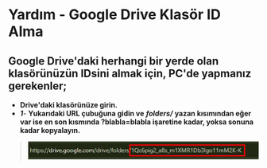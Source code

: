 # Yardım - Google Drive Klasör ID Alma
## Google Drive'daki herhangi bir yerde olan klasörünüzün IDsini almak için, PC'de yapmanız gerekenler;

- **Drive'daki klasörünüze girin.**
- ***1***- **Yukarıdaki URL çubuğuna gidin ve** ***folders/*** **yazan kısımından eğer var ise en son kısmında ?blabla=blabla işaretine kadar, yoksa sonuna kadar kopyalayın.**


>![1](image1.png)
